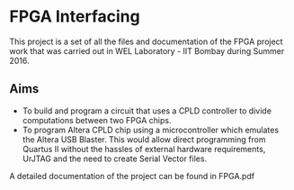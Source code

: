 # FPGA Interfacing

This project is a set of all the files and documentation of the FPGA project work that was carried out in WEL Laboratory - IIT Bombay during Summer 2016.

## Aims
* To build and program a circuit that uses a CPLD controller to divide computations between two FPGA chips.
* To program Altera CPLD chip using a microcontroller which emulates the Altera USB Blaster. This would allow direct programming from Quartus II without the hassles of external hardware requirements, UrJTAG and the need to create Serial Vector files.

A detailed documentation of the project can be found in FPGA.pdf
